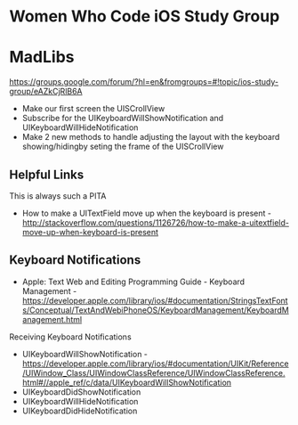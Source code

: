 # Women Who Code iOS Study Group
# MadLibs 

https://groups.google.com/forum/?hl=en&fromgroups=#!topic/ios-study-group/eAZkCjRlB6A

* Make our first screen the UISCrollView
* Subscribe for the UIKeyboardWillShowNotification and UIKeyboardWillHideNotification
* Make 2 new methods to handle adjusting the layout with the keyboard showing/hidingby seting the frame of the UISCrollView


## Helpful Links
This is always such a PITA
* How to make a UITextField move up when the keyboard is present - http://stackoverflow.com/questions/1126726/how-to-make-a-uitextfield-move-up-when-keyboard-is-present

## Keyboard Notifications
* Apple: Text Web and Editing Programming Guide - Keyboard Management - https://developer.apple.com/library/ios/#documentation/StringsTextFonts/Conceptual/TextAndWebiPhoneOS/KeyboardManagement/KeyboardManagement.html

Receiving Keyboard Notifications
* UIKeyboardWillShowNotification - https://developer.apple.com/library/ios/#documentation/UIKit/Reference/UIWindow_Class/UIWindowClassReference/UIWindowClassReference.html#//apple_ref/c/data/UIKeyboardWillShowNotification
* UIKeyboardDidShowNotification
* UIKeyboardWillHideNotification
* UIKeyboardDidHideNotification